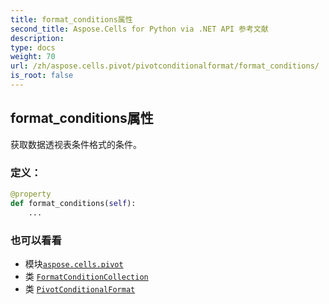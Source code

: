 ```yaml
---
title: format_conditions属性
second_title: Aspose.Cells for Python via .NET API 参考文献
description:
type: docs
weight: 70
url: /zh/aspose.cells.pivot/pivotconditionalformat/format_conditions/
is_root: false
---
```

## format_conditions属性

获取数据透视表条件格式的条件。
### 定义：
```python
@property
def format_conditions(self):
    ...
```

### 也可以看看
* 模块[`aspose.cells.pivot`](../../)
* 类 [`FormatConditionCollection`](/cells/python-net/zh/aspose.cells/formatconditioncollection)
* 类 [`PivotConditionalFormat`](/cells/python-net/zh/aspose.cells.pivot/pivotconditionalformat)
